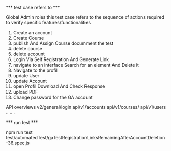
*** test case refers to *** 

Global Admin roles
this test case refers to the sequence of actions required to verify specific features/functionalities

1. Create an account
2. Create Course
3. publish And Assign Course documment the test
4. delete course
5. delete account
6. Login Via Self Registration And Generate Link
7. navigate to an interface Search for an element And Delete it
8. Navigate to the profil
9. update User
10. update Account
11. open Profil Download And Check Response
12. upload PDF
13. Change password for the GA account 


API overviews v2/general/login api/v1/accounts api/v1/courses/ api/v1/users .. .. .

***  run test ***   

npm run test test/automatedTest/gaTestRegistrationLinksRemainingAfterAccountDeletion-36.spec.js